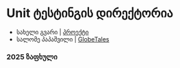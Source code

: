 # Unit ტესტინგის დირექტორია

- სახელი გვარი | [პროექტი](/მისამართი)
- სალომე პაპაშვილი | [GlobeTales](/Chapter10_TestDrivenDevelopment/Projects/Salome_Papashvili/app.py)

### 2025 ზაფხული

